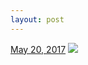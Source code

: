 ```yaml
---
layout: post
---
```


<p>
  <time><a href="/634">May 20, 2017</a></time>
  <a href="/634"><img src="{{ site.assets_url }}/634-480.jpg" srcset="{{ site.assets_url }}/634-240.jpg 240w, {{ site.assets_url }}/634-480.jpg 480w, {{ site.assets_url }}/634-720.jpg 720w, {{ site.assets_url }}/634-960.jpg 960w" sizes="(min-width: 700px) 50vw, calc(100vw - 2rem)" /></a>
</p>
